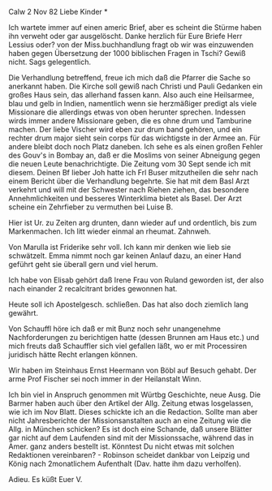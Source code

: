  Calw 2 Nov 82
Liebe Kinder <Marie>*

Ich wartete immer auf einen americ Brief, aber es scheint die Stürme haben ihn verweht oder gar ausgelöscht. Danke herzlich für Eure Briefe 
Herr Lessius oder? von der Miss.buchhandlung fragt ob wir was einzuwenden haben gegen Übersetzung der 1000 biblischen Fragen in Tschi? Gewiß nicht. Sags gelegentlich.

Die Verhandlung betreffend, freue ich mich daß die Pfarrer die Sache so anerkannt haben. Die Kirche soll gewiß nach Christi und Pauli Gedanken ein großes Haus sein, das allerhand fassen kann. Also auch eine Heilsarmee, blau und gelb in Indien, namentlich wenn sie herzmäßiger predigt als viele Missionare die allerdings etwas von oben herunter sprechen. Indessen wirds immer andere Missionare geben, die es ohne drum und Tamburine machen. Der liebe Vischer wird eben zur drum band gehören, und ein rechter drum major sieht sein corps für das wichtigste in der Armee an. Für andere bleibt doch noch Platz daneben. Ich sehe es als einen großen Fehler des Gouv's in Bombay an, daß er die Moslims von seiner Abneigung gegen die neuen Leute benachrichtigte. Die Zeitung vom 30 Sept sende ich mit diesem. Deinen Bf lieber Joh hatte ich Frl Buser mitzutheilen die sehr nach einem Bericht über die Verhandlung begehrte. Sie hat mit dem Basl Arzt verkehrt und will mit der Schwester nach Riehen ziehen, das besondere Annehmlichkeiten und besseres Winterklima bietet als Basel. Der Arzt scheine ein Zehrfieber zu vermuthen bei Luise B.

Hier ist Ur. zu Zeiten arg drunten, dann wieder auf und ordentlich, bis zum Markenmachen. Ich litt wieder einmal an rheumat. Zahnweh.

Von Marulla ist Friderike sehr voll. Ich kann mir denken wie lieb sie schwätzelt. Emma nimmt noch gar keinen Anlauf dazu, an einer Hand geführt geht sie überall gern und viel herum.

Ich habe von Elisab gehört daß Irene Frau von Ruland geworden ist, der also nach einander 2 recalcitrant brides gewonnen hat.

Heute soll ich Apostelgesch. schließen. Das hat also doch ziemlich lang gewährt.

Von Schauffl höre ich daß er mit Bunz noch sehr unangenehme Nachforderungen zu berichtigen hatte (dessen Brunnen am Haus etc.) und mich freuts daß Schauffler sich viel gefallen läßt, wo er mit Processiren juridisch hätte Recht erlangen können.

Wir haben im Steinhaus Ernst Heermann von Böbl auf Besuch gehabt. Der arme Prof Fischer sei noch immer in der Heilanstalt Winn.

Ich bin viel in Anspruch genommen mit Würtbg Geschichte, neue Ausg. Die Barmer haben auch über den Artikel der Allg. Zeitung etwas losgelassen, wie ich im Nov Blatt. Dieses schickte ich an die Redaction. Sollte man aber nicht Jahresberichte der Missionsanstalten auch an eine Zeitung wie die Allg. in München schicken? Es ist doch eine Schande, daß unsere Blätter gar nicht auf dem Laufenden sind mit der Missionssache, während das in Amer. ganz anders bestellt ist. Könntest Du nicht etwas mit solchen Redaktionen vereinbaren? - Robinson scheidet dankbar von Leipzig und König nach 2monatlichem Aufenthalt (Dav. hatte ihm dazu verholfen).

 Adieu. Es küßt Euer V.
